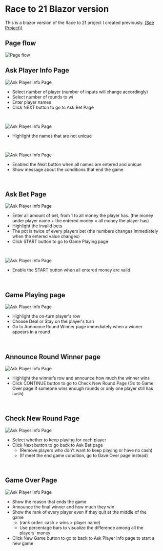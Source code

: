 # Race to 21 Blazor version
This is a blazor version of the Race to 21 project I created previously. [(See Project))](https://github.com/KevinSu-yc/RaceTo21_Game_Improvement)

## Page flow

![Page flow](./wwwroot/sample-data/readme-img/page_flow.png)

## Ask Player Info Page

![Ask Player Info Page](./wwwroot/sample-data/readme-img/ask_player_info_page.png)
* Select number of player (number of inputs will change accordingly)
* Select number of rounds to wi
* Enter player names
* Click NEXT button to go to Ask Bet Page 

<br>

![Ask Player Info Page](./wwwroot/sample-data/readme-img/ask_player_info_page_invalid.png)
* Highlight the names that are not unique

<br>

![Ask Player Info Page](./wwwroot/sample-data/readme-img/ask_player_info_page_enable.png)
* Enabled the Next button when all names are entered and unique
* Show message about the conditions that end the game

<br>

## Ask Bet Page
![Ask Player Info Page](./wwwroot/sample-data/readme-img/ask_bet_page_invalid.png)
* Enter all amount of bet, from 1 to all money the player has. (the money under player name + the entered money = all money the player has)
* Highlight the invalid bets
* The pot is twice of every players bet (the numbers changes immediately when the entered value changes)
* Click START button to go to Game Playing page

<br>

![Ask Player Info Page](./wwwroot/sample-data/readme-img/ask_bet_page_valid.png)
* Enable the START button when all entered money are valid

<br>

## Game Playing page
![Ask Player Info Page](./wwwroot/sample-data/readme-img/game_playing_page.png)
* Highlight the on-turn player's row
* Choose Deal or Stay on the player's turn
* Go to Announce Round Winner page immediately when a winner appears in a round

<br>

## Announce Round Winner page
![Ask Player Info Page](./wwwroot/sample-data/readme-img/announce_winner_page.png)
* Highlight the winner’s row and announce how much the winner wins
* Click CONTINUE button to go to Check New Round Page (Go to Game Over page if someone wins enough rounds or only one player still has cash)

<br>

## Check New Round Page
![Ask Player Info Page](./wwwroot/sample-data/readme-img/check_new_round_page.png)
* Select whether to keep playing for each player
* Click Next button to go back to Ask Bet page
    * (Remove players who don't want to keep playing or have no cash)
    * (If meet the end game condition, go to Gave Over page instead)

<br>

## Game Over Page
![Ask Player Info Page](./wwwroot/sample-data/readme-img/game_over_page.png)
* Show the reason that ends the game
* Announce the final winner and how much they win
* Show the rank of every player even if they quit at the middle of the game
    * (rank order: cash > wins > player name)
    * Use percentage bars to visualize the difference among all the players' money
* Click New Game button to go to back to Ask Player Info page to start a new game